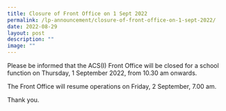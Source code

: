 ```yaml
---
title: Closure of Front Office on 1 Sept 2022
permalink: /lp-announcement/closure-of-front-office-on-1-sept-2022/
date: 2022-08-29
layout: post
description: ""
image: ""
---
```

Please be informed that the ACS(I) Front Office will be closed for a school function on Thursday, 1 September 2022, from 10.30 am onwards.

The Front Office will resume operations on Friday, 2 September, 7.00 am.

Thank you.